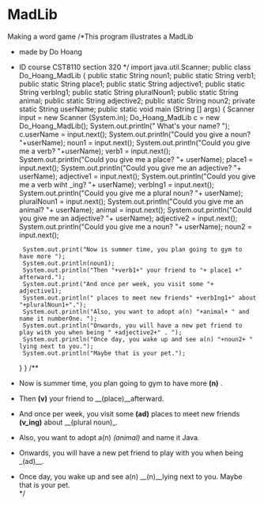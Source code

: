 # MadLib
Making a word game
/*This program illustrates a MadLib
 * made by Do Hoang
 * ID course CST8110 section 320
 */
import java.util.Scanner;
public class Do_Hoang_MadLib {
	public static String noun1;
	public static String verb1;
	public static String place1;
	public static String adjective1;
	public static String verbIng1;
	public static String pluralNoun1;
	public static String animal;
	public static String adjective2;
	public static String noun2;
	private static String userName;
	public static void main (String [] args) {
		Scanner input = new Scanner (System.in);
		Do_Hoang_MadLib c = new Do_Hoang_MadLib();
		System.out.println(" What's your name? ");
		c.userName = input.next();
		System.out.println("Could you give a noun? "+userName);
		noun1 = input.next();
		System.out.println("Could you give me a verb? "+userName);
		verb1 = input.next();
		System.out.println("Could you give me a place? "+ userName);
		place1 = input.next();
		System.out.println("Could you give me an adjective? "+ userName);
		adjective1 = input.next();
		System.out.println("Could you give me a verb wiht _ing? "+ userName);
		verbIng1 = input.next();
		System.out.println("Could you give me a plural noun? "+ userName);
		pluralNoun1 = input.next();
		System.out.println("Could you give me an animal? "+ userName);
		animal = input.next();
		System.out.println("Could you give me an adjective? "+ userName);
		adjective2 = input.next();
		System.out.println("Could you give me a noun? "+ userName);
		noun2 = input.next();

		System.out.print("Now is summer time, you plan going to gym to have more ");
		System.out.println(noun1);
		System.out.println("Then "+verb1+" your friend to "+ place1 +" afterward.");	
		System.out.print("And once per week, you visit some "+ adjective1);
		System.out.println(" places to meet new friends" +verbIng1+" about "+pluralNoun1+".");
		System.out.println("Also, you want to adopt a(n) "+animal+ " and name it numberOne. ");
		System.out.println("Onwards, you will have a new pet friend to play with you when being " +adjective2+" . ");
		System.out.println("Once day, you wake up and see a(n) "+noun2+ " lying next to you.");
		System.out.println("Maybe that is your pet.");
	}
}
/**
 * Now is summer time, you plan going to gym to have more __(n)__ . 
 * Then __(v)__ your friend to __(place)__afterward.
 * And once per week, you visit some __(ad)__ places to meet new friends __(v_ing)__ about __(plural noun)_. 
 * Also, you want to adopt a(n) _(animal)_ and name it Java. 
 * Onwards, you will have a new pet friend to play with you when being _(ad)__. 
 * Once day, you wake up and see a(n) __(n)__lying next to you. Maybe that is your pet.  
 */
